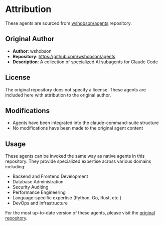 # Attribution

These agents are sourced from [wshobson/agents](https://github.com/wshobson/agents) repository.

## Original Author
- **Author**: wshobson
- **Repository**: https://github.com/wshobson/agents
- **Description**: A collection of specialized AI subagents for Claude Code

## License
The original repository does not specify a license. These agents are included here with attribution to the original author.

## Modifications
- Agents have been integrated into the claude-command-suite structure
- No modifications have been made to the original agent content

## Usage
These agents can be invoked the same way as native agents in this repository. They provide specialized expertise across various domains including:
- Backend and Frontend Development
- Database Administration
- Security Auditing
- Performance Engineering
- Language-specific expertise (Python, Go, Rust, etc.)
- DevOps and Infrastructure

For the most up-to-date version of these agents, please visit the [original repository](https://github.com/wshobson/agents).